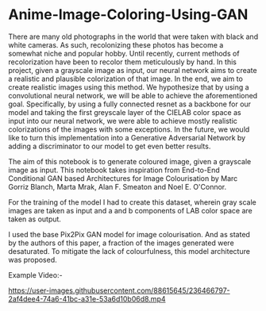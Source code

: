 # Anime-Image-Coloring-Using-GAN


There are many old photographs in the world that were taken with black and white cameras. As such, recolonizing these photos has become a somewhat niche and popular hobby. Until recently, current methods of recolorization have been to recolor them meticulously by hand. In this project, given a grayscale image as input, our neural network aims to create a realistic and plausible colorization of that image. In the end, we aim to create realistic images using this method. We hypothesize that by using a convolutional neural network, we will be able to achieve the aforementioned goal. Specifically, by using a fully connected resnet as a backbone for our model and taking the first greyscale layer of the CIELAB color space as input into our neural network, we were able to achieve mostly realistic colorizations of the images with some exceptions. In the future, we would like to turn this implementation into a Generative Adversarial Network by adding a discriminator to our model to get even better results.

The aim of this notebook is to generate coloured image, given a grayscale image as input. This notebook takes inspiration from End-to-End Conditional GAN based Architectures for Image Colourisation by Marc Gorriz Blanch, Marta Mrak, Alan F. Smeaton and Noel E. O'Connor.

For the training of the model I had to create this dataset, wherein gray scale images are taken as input and a and b components of LAB color space are taken as output.

I used the base Pix2Pix GAN model for image colourisation. And as stated by the authors of this paper, a fraction of the images generated were desaturated. To mitigate the lack of colourfulness, this model architecture was proposed.


Example Video:- 




https://user-images.githubusercontent.com/88615645/236466797-2af4dee4-74a6-41bc-a31e-53a6d10b06d8.mp4



